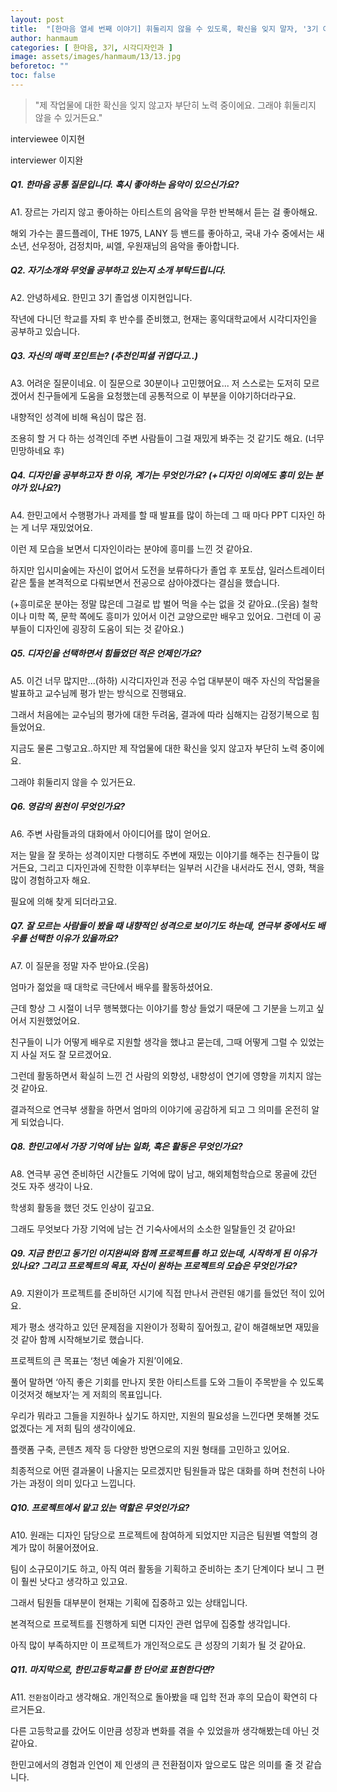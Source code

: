 ```yaml
---
layout: post
title:  "[한마음 열세 번째 이야기] 휘둘리지 않을 수 있도록, 확신을 잊지 말자, '3기 이지현'"
author: hanmaum
categories: [ 한마음, 3기, 시각디자인과 ]
image: assets/images/hanmaum/13/13.jpg
beforetoc: ""
toc: false
---
```

> "제 작업물에 대한 확신을 잊지 않고자 부단히 노력 중이에요. 그래야 휘둘리지 않을 수 있거든요."

interviewee 이지현

interviewer 이지완

##### Q1. 한마음 공통 질문입니다. 혹시 좋아하는 음악이 있으신가요?

A1. 장르는 가리지 않고 좋아하는 아티스트의 음악을 무한 반복해서 듣는 걸 좋아해요.

해외 가수는 콜드플레이, THE 1975, LANY 등 밴드를 좋아하고, 국내 가수 중에서는 새소년, 선우정아, 검정치마, 씨엘, 우원재님의 음악을 좋아합니다.

##### Q2. 자기소개와 무엇을 공부하고 있는지 소개 부탁드립니다.

A2. 안녕하세요. 한민고 3기 졸업생 이지현입니다.

작년에 다니던 학교를 자퇴 후 반수를 준비했고, 현재는 홍익대학교에서 시각디자인을 공부하고 있습니다.

##### Q3. 자신의 매력 포인트는? (추천인피셜 귀엽다고..)

A3. 어려운 질문이네요. 이 질문으로 30분이나 고민했어요... 저 스스로는 도저히 모르겠어서 친구들에게 도움을 요청했는데 공통적으로 이 부분을 이야기하더라구요.

내향적인 성격에 비해  욕심이 많은 점.

조용히 할 거 다 하는 성격인데 주변 사람들이 그걸 재밌게 봐주는 것 같기도 해요. (너무 민망하네요 후)

##### Q4. 디자인을 공부하고자 한 이유, 계기는 무엇인가요? (+디자인 이외에도 흥미 있는 분야가 있나요?)

A4. 한민고에서 수행평가나 과제를 할 때 발표를 많이 하는데 그 때 마다 PPT 디자인 하는 게 너무 재밌었어요.

이런 제 모습을 보면서 디자인이라는 분야에 흥미를 느낀 것 같아요.

하지만 입시미술에는 자신이 없어서 도전을 보류하다가 졸업 후 포토샵, 일러스트레이터 같은 툴을 본격적으로 다뤄보면서 전공으로 삼아야겠다는 결심을 했습니다.

(+흥미로운 분야는 정말 많은데 그걸로 밥 벌어 먹을 수는 없을 것 같아요..(웃음) 철학이나 미학 쪽, 문학 쪽에도 흥미가 있어서 이건 교양으로만 배우고 있어요. 그런데 이 공부들이 디자인에 굉장히 도움이 되는 것 같아요.)

##### Q5. 디자인을 선택하면서 힘들었던 적은 언제인가요?

A5. 이건 너무 많지만...(하하) 시각디자인과 전공 수업 대부분이 매주 자신의 작업물을 발표하고 교수님께 평가 받는 방식으로 진행돼요.

그래서 처음에는 교수님의 평가에 대한 두려움, 결과에 따라 심해지는 감정기복으로 힘들었어요.

지금도 물론 그렇고요..하지만 제 작업물에 대한 확신을 잊지 않고자 부단히 노력 중이에요.

그래야 휘둘리지 않을 수 있거든요.

##### Q6. 영감의 원천이 무엇인가요?

A6. 주변 사람들과의 대화에서 아이디어를 많이 얻어요.

저는 말을 잘 못하는 성격이지만 다행히도 주변에 재밌는 이야기를 해주는 친구들이 많거든요, 그리고 디자인과에 진학한 이후부터는 일부러 시간을 내서라도 전시, 영화, 책을 많이 경험하고자 해요.

필요에 의해 찾게 되더라고요.

##### Q7. 잘 모르는 사람들이 봤을 때 내향적인 성격으로 보이기도 하는데, 연극부 중에서도 배우를 선택한 이유가 있을까요?

A7. 이 질문을 정말 자주 받아요.(웃음)

엄마가 젊었을 때 대학로 극단에서 배우를 활동하셨어요.

근데 항상 그 시절이 너무 행복했다는 이야기를 항상 들었기 때문에 그 기분을 느끼고 싶어서 지원했었어요.

친구들이 니가 어떻게 배우로 지원할 생각을 했냐고 묻는데, 그때 어떻게 그럴 수 있었는지 사실 저도 잘 모르겠어요.

그런데 활동하면서 확실히 느낀 건 사람의 외향성, 내향성이 연기에 영향을 끼치지 않는 것 같아요.

결과적으로 연극부 생활을 하면서 엄마의 이야기에 공감하게 되고 그 의미를 온전히 알게 되었습니다.

##### Q8. 한민고에서 가장 기억에 남는 일화, 혹은 활동은 무엇인가요?

A8. 연극부 공연 준비하던 시간들도 기억에 많이 남고, 해외체험학습으로 몽골에 갔던 것도 자주 생각이 나요.

학생회 활동을 했던 것도 인상이 깊고요.

그래도 무엇보다 가장 기억에 남는 건 기숙사에서의 소소한 일탈들인 것 같아요!

##### Q9. 지금 한민고 동기인 이지완씨와 함께 프로젝트를 하고 있는데, 시작하게 된 이유가 있나요? 그리고 프로젝트의 목표, 자신이 원하는 프로젝트의 모습은 무엇인가요?

A9. 지완이가 프로젝트를 준비하던 시기에 직접 만나서 관련된 얘기를 들었던 적이 있어요.

제가 평소 생각하고 있던 문제점을 지완이가 정확히 짚어줬고, 같이 해결해보면 재밌을 것 같아 함께 시작해보기로 했습니다.

프로젝트의 큰 목표는 ‘청년 예술가 지원’이에요.

풀어 말하면 ‘아직 좋은 기회를 만나지 못한 아티스트를 도와 그들이 주목받을 수 있도록 이것저것 해보자’는 게 저희의 목표입니다.

우리가 뭐라고 그들을 지원하나 싶기도 하지만, 지원의 필요성을 느낀다면 못해볼 것도 없겠다는 게 저희 팀의 생각이에요.

플랫폼 구축, 콘텐츠 제작 등 다양한 방면으로의 지원 형태를 고민하고 있어요.

최종적으로 어떤 결과물이 나올지는 모르겠지만 팀원들과 많은 대화를 하며 천천히 나아가는 과정이 의미 있다고 느낍니다.

##### Q10. 프로젝트에서 맡고 있는 역할은 무엇인가요?

A10. 원래는 디자인 담당으로 프로젝트에 참여하게 되었지만 지금은 팀원별 역할의 경계가 많이 허물어졌어요.

팀이 소규모이기도 하고, 아직 여러 활동을 기획하고 준비하는 초기 단계이다 보니 그 편이 훨씬 낫다고 생각하고 있고요.

그래서 팀원들 대부분이 현재는 기획에 집중하고 있는 상태입니다.

본격적으로 프로젝트를 진행하게 되면 디자인 관련 업무에 집중할 생각입니다.

아직 많이 부족하지만 이 프로젝트가 개인적으로도 큰 성장의 기회가 될 것 같아요.

##### Q11. 마지막으로, 한민고등학교를 한 단어로 표현한다면?

A11. `전환점`이라고 생각해요. 개인적으로 돌아봤을 때 입학 전과 후의 모습이 확연히 다르거든요.

다른 고등학교를 갔어도 이만큼 성장과 변화를 겪을 수 있었을까 생각해봤는데 아닌 것 같아요.

한민고에서의 경험과 인연이 제 인생의 큰 전환점이자 앞으로도 많은 의미를 줄 것 같습니다.
